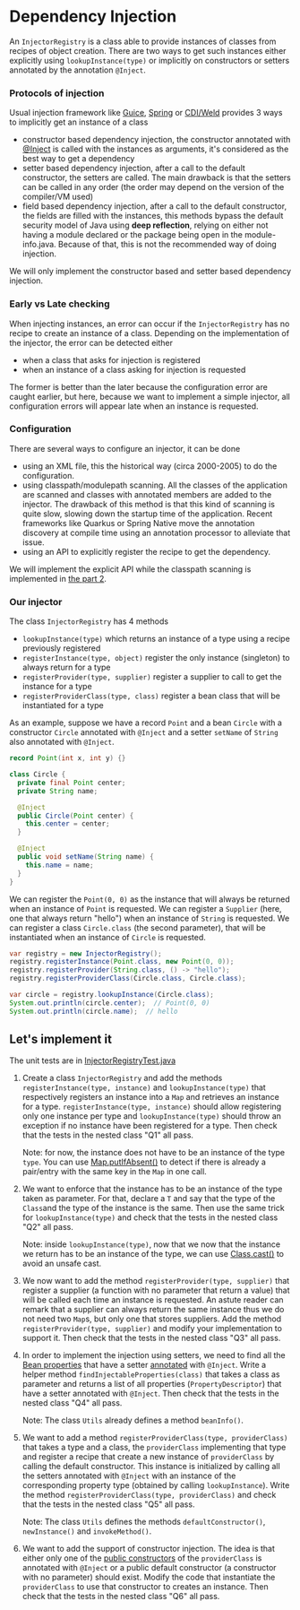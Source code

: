 # Dependency Injection

An `InjectorRegistry` is a class able to provide instances of classes from recipes of object creation.
There are two ways to get such instances either explicitly using `lookupInstance(type)` or
implicitly on constructors or setters annotated by the annotation `@Inject`.


### Protocols of injection

Usual injection framework like [Guice](https://github.com/google/guice),
[Spring](https://docs.spring.io/spring-framework/docs/current/reference/html/core.html#beans-dependencies)
or [CDI/Weld](https://docs.oracle.com/javaee/6/tutorial/doc/giwhb.html)
provides 3 ways to implicitly get an instance of a class
- constructor based dependency injection, the constructor annotated with
  [@Inject](https://javax-inject.github.io/javax-inject/)
  is called with the instances as arguments, it's considered as the best way to get a dependency
- setter based dependency injection, after a call to the default constructor, the setters are called.
  The main drawback is that the setters can be called in any order (the order may depend on
  the version of the compiler/VM used)
- field based dependency injection, after a call to the default constructor, the fields are filled with the instances,
  this methods bypass the default security model of Java using **deep reflection**, relying on either
  not having a module declared or the package being open in the module-info.java. Because of that,
  this is not the recommended way of doing injection.

We will only implement the constructor based and setter based dependency injection.


### Early vs Late checking

When injecting instances, an error can occur if the `InjectorRegistry` has no recipe to create
an instance of a class. Depending on the implementation of the injector, the error can be
detected either
- when a class that asks for injection is registered
- when an instance of a class asking for injection is requested

The former is better than the later because the configuration error are caught earlier,
but here, because we want to implement a simple injector, all configuration errors will appear
late when an instance is requested.


### Configuration

There are several ways to configure an injector, it can be done
- using an XML file, this the historical way (circa 2000-2005) to do the configuration.
- using classpath/modulepath scanning. All the classes of the application are scanned and classes with
  annotated members are added to the injector. The drawback of this method is that this kind of scanning
  is quite slow, slowing down the startup time of the application.
  Recent frameworks like Quarkus or Spring Native move the annotation discovery at compile time using
  an annotation processor to alleviate that issue.
- using an API to explicitly register the recipe to get the dependency.

We will implement the explicit API while the classpath scanning is implemented in [the part 2](README2.md).


### Our injector

The class `InjectorRegistry` has 4 methods
- `lookupInstance(type)` which returns an instance of a type using a recipe previously registered
- `registerInstance(type, object)` register the only instance (singleton) to always return for a type
- `registerProvider(type, supplier)` register a supplier to call to get the instance for a type
- `registerProviderClass(type, class)` register a bean class that will be instantiated for a type

As an example, suppose we have a record `Point` and a bean `Circle` with a constructor `Circle` annotated
with `@Inject` and a setter `setName` of `String` also annotated with `@Inject`.

```java
record Point(int x, int y) {}

class Circle {
  private final Point center;
  private String name;

  @Inject
  public Circle(Point center) {
    this.center = center;
  }

  @Inject
  public void setName(String name) {
    this.name = name;
  }
}
```

We can register the `Point(0, 0)` as the instance that will always be returned when an instance of `Point` is requested.
We can register a `Supplier` (here, one that always return "hello") when an instance of `String` is requested.
We can register a class `Circle.class` (the second parameter), that will be instantiated when an instance of `Circle`
is requested.

```java
var registry = new InjectorRegistry();
registry.registerInstance(Point.class, new Point(0, 0));
registry.registerProvider(String.class, () -> "hello");
registry.registerProviderClass(Circle.class, Circle.class);

var circle = registry.lookupInstance(Circle.class);
System.out.println(circle.center);  // Point(0, 0)
System.out.println(circle.name);  // hello    
```


## Let's implement it

The unit tests are in [InjectorRegistryTest.java](src/test/java/com/github/forax/framework/injector/InjectorRegistryTest.java)

1. Create a class `InjectorRegistry` and add the methods `registerInstance(type, instance)` and
   `lookupInstance(type)` that respectively registers an instance into a `Map` and retrieves an instance for
   a type. `registerInstance(type, instance)` should allow registering only one instance per type and
   `lookupInstance(type)` should throw an exception if no instance have been registered for a type.
   Then check that the tests in the nested class "Q1" all pass.

   Note: for now, the instance does not have to be an instance of the type `type`.
   You can use [Map.putIfAbsent()](https://docs.oracle.com/en/java/javase/16/docs/api/java.base/java/util/Map.html#putIfAbsent(K,V))
   to detect if there is already a pair/entry with the same key in the `Map` in one call.


2. We want to enforce that the instance has to be an instance of the type taken as parameter.
   For that, declare a `T` and say that the type of the `Class`and the type of the instance is the same.
   Then use the same trick for `lookupInstance(type)` and check that the tests in the nested class "Q2" all pass.

   Note: inside `lookupInstance(type)`, now that we now that the instance we return has to be
   an instance of the type, we can use
   [Class.cast()](https://docs.oracle.com/en/java/javase/16/docs/api/java.base/java/lang/Class.html#cast(java.lang.Object))
   to avoid an unsafe cast.


3. We now want to add the method `registerProvider(type, supplier)` that register a supplier (a function with
   no parameter that return a value) that will be called each time an instance is requested.
   An astute reader can remark that a supplier can always return the same instance thus we do not need two `Map`s,
   but only one that stores suppliers.
   Add the method `registerProvider(type, supplier)` and modify your implementation to support it.
   Then check that the tests in the nested class "Q3" all pass.


4. In order to implement the injection using setters, we need to find all the
   [Bean properties](../COMPANION.md#java-bean-and-beaninfo)
   that have a setter [annotated](../COMPANION.md#methodisannotationpresent-methodgetannotation-methodgetannotations)
   with `@Inject`.
   Write a helper method `findInjectableProperties(class)` that takes a class as parameter and returns a list of
   all properties (`PropertyDescriptor`) that have a setter annotated with `@Inject`.
   Then check that the tests in the nested class "Q4" all pass.

   Note: The class `Utils` already defines a method `beanInfo()`.


5. We want to add a method `registerProviderClass(type, providerClass)` that takes a type and a class,
   the `providerClass` implementing that type and register a recipe that create a new instance of
   `providerClass` by calling the default constructor. This instance is initialized by calling all the
   setters annotated with `@Inject` with an instance of the corresponding property type
   (obtained by calling `lookupInstance`).
   Write the method `registerProviderClass(type, providerClass)` and
   check that the tests in the nested class "Q5" all pass.

   Note: The class `Utils` defines the methods `defaultConstructor()`, `newInstance()` and `invokeMethod()`.


6. We want to add the support of constructor injection.
   The idea is that either only one of the
   [public constructors](../COMPANION.md#classgetmethod-classgetmethods-classgetconstructors)
   of the `providerClass` is annotated with `@Inject` or a public default constructor
   (a constructor with no parameter) should exist.
   Modify the code that instantiate the `providerClass` to use that constructor to
   creates an instance.
   Then check that the tests in the nested class "Q6" all pass.




   